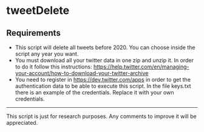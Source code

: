 # tweetDelete

## Requirements
* This script will delete all tweets before 2020. You can choose inside the script any year you want.
* You must download all your twitter data in one zip and unzip it. In order to do it follow this instructions: https://help.twitter.com/en/managing-your-account/how-to-download-your-twitter-archive
* You need to register in https://dev.twitter.com/apps in order to get the authentication data to be able to execute this script. In the file keys.txt there is an example of the credentials. Replace it with your own credentials.

------------------------------------------------------------------------------------------
This script is just for research purposes. Any comments to improve it will be appreciated.
